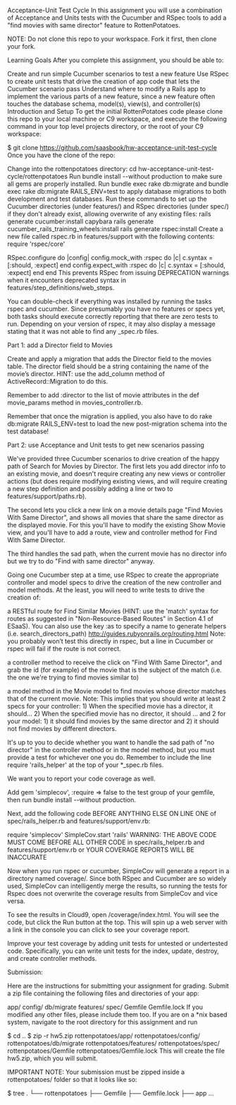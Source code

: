 Acceptance-Unit Test Cycle
In this assignment you will use a combination of Acceptance and Units tests with the Cucumber and RSpec tools to add a "find movies with same director" feature to RottenPotatoes.

NOTE: Do not clone this repo to your workspace. Fork it first, then clone your fork.

Learning Goals
After you complete this assignment, you should be able to:

Create and run simple Cucumber scenarios to test a new feature
Use RSpec to create unit tests that drive the creation of app code that lets the Cucumber scenario pass
Understand where to modify a Rails app to implement the various parts of a new feature, since a new feature often touches the database schema, model(s), view(s), and controller(s)
Introduction and Setup
To get the initial RottenPotatoes code please clone this repo to your local machine or C9 workspace, and execute the following command in your top level projects directory, or the root of your C9 workspace:

$ git clone https://github.com/saasbook/hw-acceptance-unit-test-cycle
Once you have the clone of the repo:

Change into the rottenpotatoes directory: cd hw-acceptance-unit-test-cycle/rottenpotatoes
Run bundle install --without production to make sure all gems are properly installed.
Run bundle exec rake db:migrate and bundle exec rake db:migrate RAILS_ENV=test to apply database migrations to both development and test databases.
Run these commands to set up the Cucumber directories (under features/) and RSpec directories (under spec/) if they don't already exist, allowing overwrite of any existing files:
rails generate cucumber:install capybara
rails generate cucumber_rails_training_wheels:install
rails generate rspec:install
Create a new file called rspec.rb in features/support with the following contents:
require 'rspec/core'

RSpec.configure do |config|
  config.mock_with :rspec do |c|
    c.syntax = [:should, :expect]
  end
  config.expect_with :rspec do |c|
    c.syntax = [:should, :expect]
  end
end
This prevents RSpec from issuing DEPRECATION warnings when it encounters deprecated syntax in features/step_definitions/web_steps.

You can double-check if everything was installed by running the tasks rspec and cucumber.
Since presumably you have no features or specs yet, both tasks should execute correctly reporting that there are zero tests to run. Depending on your version of rspec, it may also display a message stating that it was not able to find any _spec.rb files.

Part 1: add a Director field to Movies

Create and apply a migration that adds the Director field to the movies table. The director field should be a string containing the name of the movie’s director. HINT: use the add_column method of ActiveRecord::Migration to do this.

Remember to add :director to the list of movie attributes in the def movie_params method in movies_controller.rb.

Remember that once the migration is applied, you also have to do rake db:migrate RAILS_ENV=test to load the new post-migration schema into the test database!

Part 2: use Acceptance and Unit tests to get new scenarios passing

We've provided three Cucumber scenarios to drive creation of the happy path of Search for Movies by Director. The first lets you add director info to an existing movie, and doesn't require creating any new views or controller actions (but does require modifying existing views, and will require creating a new step definition and possibly adding a line or two to features/support/paths.rb).

The second lets you click a new link on a movie details page "Find Movies With Same Director", and shows all movies that share the same director as the displayed movie.
For this you'll have to modify the existing Show Movie view, and you'll have to add a route, view and controller method for Find With Same Director.

The third handles the sad path, when the current movie has no director info but we try to do "Find with same director" anyway.

Going one Cucumber step at a time, use RSpec to create the appropriate controller and model specs to drive the creation of the new controller and model methods. At the least, you will need to write tests to drive the creation of:

a RESTful route for Find Similar Movies (HINT: use the 'match' syntax for routes as suggested in "Non-Resource-Based Routes" in Section 4.1 of ESaaS). You can also use the key :as to specify a name to generate helpers (i.e. search_directors_path) http://guides.rubyonrails.org/routing.html Note: you probably won’t test this directly in rspec, but a line in Cucumber or rspec will fail if the route is not correct.

a controller method to receive the click on "Find With Same Director", and grab the id (for example) of the movie that is the subject of the match (i.e. the one we're trying to find movies similar to)

a model method in the Movie model to find movies whose director matches that of the current movie. Note: This implies that you should write at least 2 specs for your controller: 1) When the specified movie has a director, it should... 2) When the specified movie has no director, it should ... and 2 for your model: 1) it should find movies by the same director and 2) it should not find movies by different directors.

It's up to you to decide whether you want to handle the sad path of "no director" in the controller method or in the model method, but you must provide a test for whichever one you do. Remember to include the line require 'rails_helper' at the top of your *_spec.rb files.

We want you to report your code coverage as well.

Add gem 'simplecov', :require => false to the test group of your gemfile, then run bundle install --without production.

Next, add the following code BEFORE ANYTHING ELSE ON LINE ONE of spec/rails_helper.rb and features/support/env.rb:

require 'simplecov'
SimpleCov.start 'rails'
WARNING: THE ABOVE CODE MUST COME BEFORE ALL OTHER CODE in spec/rails_helper.rb and features/support/env.rb or YOUR COVERAGE REPORTS WILL BE INACCURATE

Now when you run rspec or cucumber, SimpleCov will generate a report in a directory named coverage/. Since both RSpec and Cucumber are so widely used, SimpleCov can intelligently merge the results, so running the tests for Rspec does not overwrite the coverage results from SimpleCov and vice versa.

To see the results in Cloud9, open /coverage/index.html. You will see the code, but click the Run button at the top. This will spin up a web server with a link in the console you can click to see your coverage report.

Improve your test coverage by adding unit tests for untested or undertested code. Specifically, you can write unit tests for the index, update, destroy, and create controller methods.

Submission:

Here are the instructions for submitting your assignment for grading. Submit a zip file containing the following files and directories of your app:

app/
config/
db/migrate
features/
spec/
Gemfile
Gemfile.lock
If you modified any other files, please include them too. If you are on a *nix based system, navigate to the root directory for this assignment and run

$ cd ..
$ zip -r hw5.zip rottenpotatoes/app/ rottenpotatoes/config/ rottenpotatoes/db/migrate rottenpotatoes/features/ rottenpotatoes/spec/ rottenpotatoes/Gemfile rottenpotatoes/Gemfile.lock
This will create the file hw5.zip, which you will submit.

IMPORTANT NOTE: Your submission must be zipped inside a rottenpotatoes/ folder so that it looks like so:

$ tree
.
└── rottenpotatoes
    ├── Gemfile
    ├── Gemfile.lock
    ├── app
    ...

